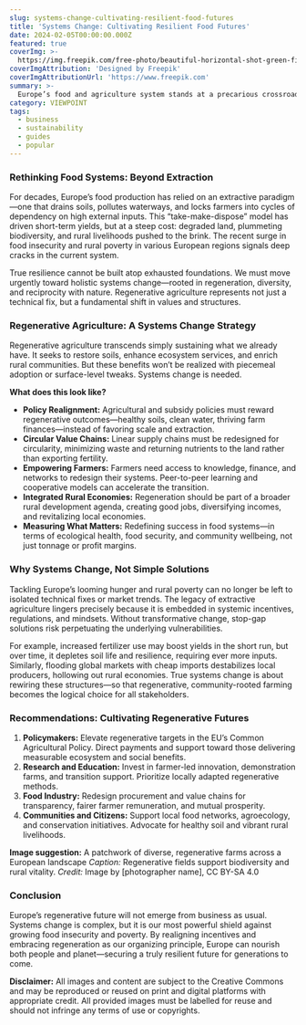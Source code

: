 ```yaml
---
slug: systems-change-cultivating-resilient-food-futures
title: 'Systems Change: Cultivating Resilient Food Futures'
date: 2024-02-05T00:00:00.000Z
featured: true
coverImg: >-
  https://img.freepik.com/free-photo/beautiful-horizontal-shot-green-field-with-bushes-trees-small-houses-countryside_181624-30046.jpg
coverImgAttribution: 'Designed by Freepik'
coverImgAttributionUrl: 'https://www.freepik.com'
summary: >-
  Europe’s food and agriculture system stands at a precarious crossroads. Unless we shift from extractive practices to regenerative ones, rising food insecurity and poverty will threaten communities across the continent.
category: VIEWPOINT
tags:
  - business
  - sustainability
  - guides
  - popular
---
```


### Rethinking Food Systems: Beyond Extraction

For decades, Europe’s food production has relied on an extractive paradigm—one that drains soils, pollutes waterways, and locks farmers into cycles of dependency on high external inputs. This “take-make-dispose” model has driven short-term yields, but at a steep cost: degraded land, plummeting biodiversity, and rural livelihoods pushed to the brink. The recent surge in food insecurity and rural poverty in various European regions signals deep cracks in the current system.

True resilience cannot be built atop exhausted foundations. We must move urgently toward holistic systems change—rooted in regeneration, diversity, and reciprocity with nature. Regenerative agriculture represents not just a technical fix, but a fundamental shift in values and structures.

### Regenerative Agriculture: A Systems Change Strategy

Regenerative agriculture transcends simply sustaining what we already have. It seeks to restore soils, enhance ecosystem services, and enrich rural communities. But these benefits won’t be realized with piecemeal adoption or surface-level tweaks. Systems change is needed.

**What does this look like?**

- **Policy Realignment:** Agricultural and subsidy policies must reward regenerative outcomes—healthy soils, clean water, thriving farm finances—instead of favoring scale and extraction.
- **Circular Value Chains:** Linear supply chains must be redesigned for circularity, minimizing waste and returning nutrients to the land rather than exporting fertility.
- **Empowering Farmers:** Farmers need access to knowledge, finance, and networks to redesign their systems. Peer-to-peer learning and cooperative models can accelerate the transition.
- **Integrated Rural Economies:** Regeneration should be part of a broader rural development agenda, creating good jobs, diversifying incomes, and revitalizing local economies.
- **Measuring What Matters:** Redefining success in food systems—in terms of ecological health, food security, and community wellbeing, not just tonnage or profit margins.


### Why Systems Change, Not Simple Solutions

Tackling Europe’s looming hunger and rural poverty can no longer be left to isolated technical fixes or market trends. The legacy of extractive agriculture lingers precisely because it is embedded in systemic incentives, regulations, and mindsets. Without transformative change, stop-gap solutions risk perpetuating the underlying vulnerabilities.

For example, increased fertilizer use may boost yields in the short run, but over time, it depletes soil life and resilience, requiring ever more inputs. Similarly, flooding global markets with cheap imports destabilizes local producers, hollowing out rural economies. True systems change is about rewiring these structures—so that regenerative, community-rooted farming becomes the logical choice for all stakeholders.

### Recommendations: Cultivating Regenerative Futures

1. **Policymakers:** Elevate regenerative targets in the EU’s Common Agricultural Policy. Direct payments and support toward those delivering measurable ecosystem and social benefits.
2. **Research and Education:** Invest in farmer-led innovation, demonstration farms, and transition support. Prioritize locally adapted regenerative methods.
3. **Food Industry:** Redesign procurement and value chains for transparency, fairer farmer remuneration, and mutual prosperity.
4. **Communities and Citizens:** Support local food networks, agroecology, and conservation initiatives. Advocate for healthy soil and vibrant rural livelihoods.

**Image suggestion:**
A patchwork of diverse, regenerative farms across a European landscape
*Caption:* Regenerative fields support biodiversity and rural vitality.
*Credit:* Image by [photographer name], CC BY-SA 4.0

### Conclusion

Europe’s regenerative future will not emerge from business as usual. Systems change is complex, but it is our most powerful shield against growing food insecurity and poverty. By realigning incentives and embracing regeneration as our organizing principle, Europe can nourish both people and planet—securing a truly resilient future for generations to come.

**Disclaimer:**
All images and content are subject to the Creative Commons and may be reproduced or reused on print and digital platforms with appropriate credit. All provided images must be labelled for reuse and should not infringe any terms of use or copyrights.
